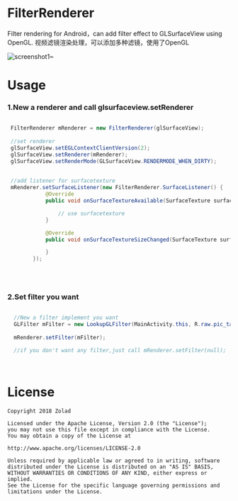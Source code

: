 FilterRenderer
==============
Filter rendering for Android，can add filter effect to GLSurfaceView using OpenGL. 视频滤镜渲染处理，可以添加多种滤镜，使用了OpenGL

![screenshot1~](https://raw.github.com/zolad/FilterRenderer/master/screenshot/screenshot_1.gif)

Usage
==============
### 1.New a renderer and call glsurfaceview.setRenderer


```java

 FilterRenderer mRenderer = new FilterRenderer(glSurfaceView);
 
 //set renderer
 glSurfaceView.setEGLContextClientVersion(2);
 glSurfaceView.setRenderer(mRenderer);
 glSurfaceView.setRenderMode(GLSurfaceView.RENDERMODE_WHEN_DIRTY);
 
 
 //add listener for surfacetexture
 mRenderer.setSurfaceListener(new FilterRenderer.SurfaceListener() {
            @Override
            public void onSurfaceTextureAvailable(SurfaceTexture surface) {

                // use surfacetexture
            }

            @Override
            public void onSurfaceTextureSizeChanged(SurfaceTexture surface, int width, int height) {

            }
        });
   
  
        
```

### 2.Set filter you want

```java

  //New a filter implement you want 
  GLFilter mFilter = new LookupGLFilter(MainActivity.this, R.raw.pic_table);
  
  mRenderer.setFilter(mFilter);
  
  //if you don't want any filter,just call mRenderer.setFilter(null);
 
  

```


License
==============

    Copyright 2018 Zolad

    Licensed under the Apache License, Version 2.0 (the "License");
    you may not use this file except in compliance with the License.
    You may obtain a copy of the License at

    http://www.apache.org/licenses/LICENSE-2.0

    Unless required by applicable law or agreed to in writing, software
    distributed under the License is distributed on an "AS IS" BASIS,
    WITHOUT WARRANTIES OR CONDITIONS OF ANY KIND, either express or implied.
    See the License for the specific language governing permissions and
    limitations under the License.
